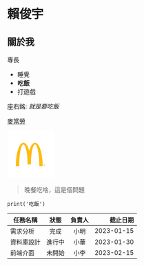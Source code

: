 # 賴俊宇

## 關於我

專長
* 睡覺
* **吃飯**
* 打遊戲
  
座右銘: *就是要吃飯*

[麥當勞](https://www.mcdonalds.com/tw/zh-tw.html) 

![image](https://github.com/AlvinLai6/114-b/blob/main/McDonald.png)

> 晚餐吃啥，這是個問題

```print('吃飯')```

| 任務名稱 | 狀態 | 負責人 | 截止日期 | 
|---|:---:|:---:|---:| 
| 需求分析 | 完成 | 小明 | 2023-01-15 | 
| 資料庫設計 | 進行中 | 小華 | 2023-01-30 | 
| 前端介面 | 未開始 | 小李 | 2023-02-15 |

